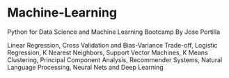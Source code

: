 # Machine-Learning
Python for Data Science and Machine Learning Bootcamp
By Jose Portilla

Linear Regression, Cross Validation and Bias-Variance Trade-off, Logistic Regression, 
K Nearest Neighbors, Support Vector Machines, K Means Clustering, Principal Component Analysis, 
Recommender Systems, Natural Language Processing, Neural Nets and Deep Learning
